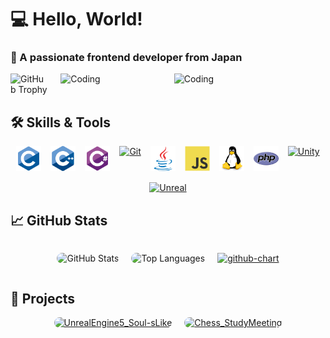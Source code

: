 # 💻 Hello, World! 
### 🌸 A passionate frontend developer from Japan

<div style="display: flex; justify-content: center; gap: 20px;">
  <img src="https://github-profile-trophy.vercel.app/?username=R-Production004682&theme=flat" alt="GitHub Trophy" />
  <img alt="Coding" width="300" src="https://github.com/user-attachments/assets/1ec0dffc-48b6-40ad-bfd5-80598df5eb49" />
  <img alt="Coding" width="450" src="https://github.com/user-attachments/assets/9be9239a-ecf8-435d-b982-6793b33cef96" />
</div>

## 🛠 Skills & Tools
<div style="display: flex; flex-wrap: wrap; gap: 15px; justify-content: center;">
  <a href="https://www.cprogramming.com/" target="_blank" rel="noreferrer">
    <img src="https://raw.githubusercontent.com/devicons/devicon/master/icons/c/c-original.svg" alt="C" width="40" height="40"/>
  </a>
  <a href="https://www.w3schools.com/cpp/" target="_blank" rel="noreferrer">
    <img src="https://raw.githubusercontent.com/devicons/devicon/master/icons/cplusplus/cplusplus-original.svg" alt="C++" width="40" height="40"/>
  </a>
  <a href="https://www.w3schools.com/cs/" target="_blank" rel="noreferrer">
    <img src="https://raw.githubusercontent.com/devicons/devicon/master/icons/csharp/csharp-original.svg" alt="C#" width="40" height="40"/>
  </a>
  <a href="https://git-scm.com/" target="_blank" rel="noreferrer">
    <img src="https://www.vectorlogo.zone/logos/git-scm/git-scm-icon.svg" alt="Git" width="40" height="40"/>
  </a>
  <a href="https://www.java.com" target="_blank" rel="noreferrer">
    <img src="https://raw.githubusercontent.com/devicons/devicon/master/icons/java/java-original.svg" alt="Java" width="40" height="40"/>
  </a>
  <a href="https://developer.mozilla.org/en-US/docs/Web/JavaScript" target="_blank" rel="noreferrer">
    <img src="https://raw.githubusercontent.com/devicons/devicon/master/icons/javascript/javascript-original.svg" alt="JavaScript" width="40" height="40"/>
  </a>
  <a href="https://www.linux.org/" target="_blank" rel="noreferrer">
    <img src="https://raw.githubusercontent.com/devicons/devicon/master/icons/linux/linux-original.svg" alt="Linux" width="40" height="40"/>
  </a>
  <a href="https://www.php.net" target="_blank" rel="noreferrer">
    <img src="https://raw.githubusercontent.com/devicons/devicon/master/icons/php/php-original.svg" alt="PHP" width="40" height="40"/>
  </a>
  <a href="https://unity.com/" target="_blank" rel="noreferrer">
    <img src="https://www.vectorlogo.zone/logos/unity3d/unity3d-icon.svg" alt="Unity" width="40" height="40"/>
  </a>
  <a href="https://unrealengine.com/" target="_blank" rel="noreferrer">
    <img src="https://raw.githubusercontent.com/kenangundogan/fontisto/036b7eca71aab1bef8e6a0518f7329f13ed62f6b/icons/svg/brand/unreal-engine.svg" alt="Unreal" width="40" height="40"/>
  </a>
</div>

## 📈 GitHub Stats
<div style="display: flex; justify-content: center; align-items: center; gap: 20px;">
  <!-- GitHub Stats -->
  <img src="https://github-readme-stats.vercel.app/api?username=R-production004682&show_icons=true&locale=en" alt="GitHub Stats" style="border-radius: 10px;"/>

  <!-- Top Languages -->
  <img src="https://github-readme-stats.vercel.app/api/top-langs?username=R-production004682&show_icons=true&locale=en&layout=compact" alt="Top Languages" style="border-radius: 10px;"/>


  [![github-chart](https://github-chart.vercel.app/api?user=xxxxxxxxxx)](https://github.com/xxxxxxxxxx/github-chart)

</div>

## 🚀 Projects
<div style="display: flex; justify-content: center; gap: 20px;">
  <a href="https://github.com/R-production004682/UnrealEngine5_Soul-sLike">
    <img src="https://github-readme-stats.vercel.app/api/pin/?username=R-production004682&repo=UnrealEngine5_Soul-sLike" alt="UnrealEngine5_Soul-sLike" style="border-radius: 10px;"/>
  </a>
  
  <a href="https://github.com/R-production004682/Chess_StudyMeeting">
    <img src="https://github-readme-stats.vercel.app/api/pin/?username=R-production004682&repo=Chess_StudyMeeting" alt="Chess_StudyMeeting" style="border-radius: 10px;"/>
  </a>
</div>
